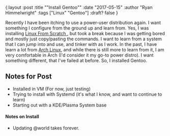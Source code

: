 {:layout :post
:title  "\"Install Gentoo\""
:date "2017-05-15"
:author "Ryan Himmelwright"
:tags ["Linux" "Gentoo"]
:draft? false
}

Recently I have been itching to use a power-user distribution again. I want something I configure from the ground up and learn from. Yes, I was installing [Linux From Scratch ](http://ryan.himmelwright.net/tags-output/LFS), but took a break because I was getting bored and mostly just copy/pasting the commands. I want to learn from a system that I can jump into and use, and tinker with as I work. In the past, I have learn a lot from [Arch Linux](https://archlinux.org), and while there is still more to learn from it, I am very comfortable in Arch (I'd consider it my go-to power distro). I want something different, that I've failed at before. So, I installed Gentoo.

<!-- more -->

## Notes for Post
* Installed in VM (For now, just testing)
* Trying to install with Systemd (it's what I know, and want to continue to learn)
* Starting out with a KDE/Plasma System base

#### Notes on Install
* Updating @world takes forever.
